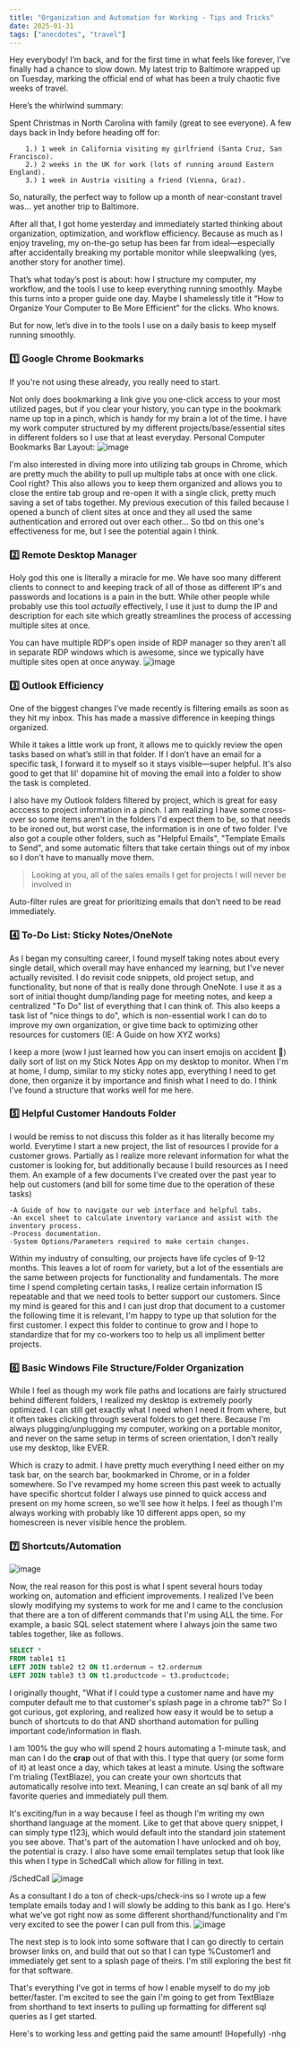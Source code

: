 ```yaml
---
title: "Organization and Automation for Working - Tips and Tricks"
date: 2025-01-31
tags: ["anecdotes", "travel"]
---
```

Hey everybody! I’m back, and for the first time in what feels like forever, I’ve finally had a chance to slow down. My latest trip to Baltimore wrapped up on Tuesday, marking the official end of what has been a truly chaotic five weeks of travel.

Here’s the whirlwind summary:

Spent Christmas in North Carolina with family (great to see everyone).
A few days back in Indy before heading off for:

        1.) 1 week in California visiting my girlfriend (Santa Cruz, San Francisco).   
        2.) 2 weeks in the UK for work (lots of running around Eastern England).   
        3.) 1 week in Austria visiting a friend (Vienna, Graz).   

So, naturally, the perfect way to follow up a month of near-constant travel was... yet another trip to Baltimore.

After all that, I got home yesterday and immediately started thinking about organization, optimization, and workflow efficiency. Because as much as I enjoy traveling, my on-the-go setup has been far from ideal—especially after accidentally breaking my portable monitor while sleepwalking (yes, another story for another time).

That’s what today’s post is about: how I structure my computer, my workflow, and the tools I use to keep everything running smoothly. Maybe this turns into a proper guide one day. Maybe I shamelessly title it “How to Organize Your Computer to Be More Efficient” for the clicks. Who knows.

But for now, let’s dive in to the tools I use on a daily basis to keep myself running smoothly.

### 1️⃣ Google Chrome Bookmarks  
If you're not using these already, you really need to start.  

Not only does bookmarking a link give you one-click access to your most utilized pages, but if you clear your history, you can type in the bookmark name up top in a pinch, which is handy for my brain a lot of the time. I have my work computer structured by my different projects/base/essential sites in different folders so I use that at least everyday.
Personal Computer Bookmarks Bar Layout: ![image](https://github.com/user-attachments/assets/bb4e7f94-5aa7-4b73-a2e7-9c533c504f0d)

I'm also interested in diving more into utilizing tab groups in Chrome, which are pretty much the ability to pull up multiple tabs at once with one click. Cool right? This also allows you to keep them organized and allows you to close the entire tab group and re-open it with a single click, pretty much saving a set of tabs together. My previous execution of this failed because I opened a bunch of client sites at once and they all used the same authentication and errored out over each other... So tbd on this one's effectiveness for me, but I see the potential again I think.

### 2️⃣ Remote Desktop Manager  
Holy god this one is literally a miracle for me. We have soo many different clients to connect to and keeping track of all of those as different IP's and passwords and locations is a pain in the butt. While other people while probably use this tool _actually_ effectively, I use it just to dump the IP and description for each site which greatly streamlines the process of accessing multiple sites at once. 

You can have multiple RDP's open inside of RDP manager so they aren't all in separate RDP windows which is awesome, since we typically have multiple sites open at once anyway.
![image](https://github.com/user-attachments/assets/f3455863-a598-4b28-9ede-0b2a03667289)

### 3️⃣ Outlook Efficiency  
One of the biggest changes I’ve made recently is filtering emails as soon as they hit my inbox. This has made a massive difference in keeping things organized.

While it takes a little work up front, it allows me to quickly review the open tasks based on what’s still in that folder. If I don’t have an email for a specific task, I forward it to myself so it stays visible—super helpful. It's also good to get that lil' dopamine hit of moving the email into a folder to show the task is completed.

I also have my Outlook folders filtered by project, which is great for easy acccess to project information in a pinch. I am realizing I have some cross-over so some items aren't in the folders I'd expect them to be, so that needs to be ironed out, but worst case, the information is in one of two folder. I've also got a couple other folders, such as "Helpful Emails", "Template Emails to Send", and some automatic filters that take certain things out of my inbox so I don't have to manually move them.

> Looking at you, all of the sales emails I get for projects I will never be involved in

Auto-filter rules are great for prioritizing emails that don’t need to be read immediately.

### 4️⃣ To-Do List: Sticky Notes/OneNote  
As I began my consulting career, I found myself taking notes about every single detail, which overall may have enhanced my learning, but I've never actually revisited. I do revisit code snippets, old project setup, and functionality, but none of that is really done through OneNote. I use it as a sort of initial thought dump/landing page for meeting notes, and keep a centralized "To Do" list of everything that I can think of. This also keeps a task list of "nice things to do", which is non-essential work I can do to improve my own organization, or give time back to optimizing other resources for customers (IE: A Guide on how XYZ works) 

I keep a more (wow I just learned how you can insert emojis on accident 🐤) daily sort of list on my Stick Notes App on my desktop to monitor. When I'm at home, I dump, similar to my sticky notes app, everything I need to get done, then organize it by importance and finish what I need to do. I think I've found a structure that works well for me here.

### 5️⃣ Helpful Customer Handouts Folder 
I would be remiss to not discuss this folder as it has literally become my world. Everytime I start a new project, the list of resources I provide for a customer grows. Partially as I realize more relevant information for what the customer is looking for, but additionally because I build resources as I need them. An example of a few documents I've created over the past year to help out customers (and bill for some time due to the operation of these tasks)

    -A Guide of how to navigate our web interface and helpful tabs.   
    -An excel sheet to calculate inventory variance and assist with the inventory process.   
    -Process documentation.   
    -System Options/Parameters required to make certain changes.   

Within my industry of consulting, our projects have life cycles of 9-12 months. This leaves a lot of room for variety, but a lot of the essentials are the same between projects for functionality and fundamentals. The more time I spend completing certain tasks, I realize certain information IS repeatable and that we need tools to better support our customers. Since my mind is geared for this and I can just drop that document to a customer the following time it is relevant, I'm happy to type up that solution for the first customer. I expect this folder to continue to grow and I hope to standardize that for my co-workers too to help us all impliment better projects.

### 6️⃣ Basic Windows File Structure/Folder Organization  
While I feel as though my work file paths and locations are fairly structured behind different folders, I realized my desktop is extremely poorly optimized. I can still get exactly what I need when I need it from where, but it often takes clicking through several folders to get there. Because I'm always plugging/unplugging my computer, working on a portable monitor, and never on the same setup in terms of screen orientation, I don't really use my desktop, like EVER.

Which is crazy to admit. I have pretty much everything I need either on my task bar, on the search bar, bookmarked in Chrome, or in a folder somewhere. So I've revamped my home screen this past week to actually have specific shortcut folder I always use pinned to quick access and present on my home screen, so we'll see how it helps. I feel as though I'm always working with probably like 10 different apps open, so my homescreen is never visible hence the problem.

### 7️⃣ Shortcuts/Automation 

![image](https://github.com/user-attachments/assets/d2d6aef0-1c2e-40c0-afd4-9094490ae104)

Now, the real reason for this post is what I spent several hours today working on, automation and efficient improvements. I realized I've been slowly modifying my systems to work for me and I came to the conclusion that there are a ton of different commands that I'm using ALL the time. For example, a basic SQL select statement where I always join the same two tables together, like as follows.

```sql
SELECT * 
FROM table1 t1  
LEFT JOIN table2 t2 ON t1.ordernum = t2.ordernum  
LEFT JOIN table3 t3 ON t1.productcode = t3.productcode;
```

I originally thought, "What if I could type a customer name and have my computer default me to that customer's splash page in a chrome tab?" So I got curious, got exploring, and realized how easy it would be to setup a bunch of shortcuts to do that AND shorthand automation for pulling important code/information in flash.

I am 100% the guy who will spend 2 hours automating a 1-minute task, and man can I do the **crap** out of that with this. I type that query (or some form of it) at least once a day, which takes at least a minute. Using the software I'm trialing (TextBlaze), you can create your own shortcuts that automatically resolve into text. Meaning, I can create an sql bank of all my favorite queries and immediately pull them.

It's exciting/fun in a way because I feel as though I'm writing my own shorthand language at the moment. Like to get that above query snippet, I can simply type t123j, which would default into the standard join statement you see above. That's part of the automation I have unlocked and oh boy, the potential is crazy. I also have some email templates setup that look like this when I type in SchedCall which allow for filling in text.

/SchedCall
![image](https://github.com/user-attachments/assets/6fd4ed09-12b3-49e8-9900-c8d5809e65fc)

As a consultant I do a ton of check-ups/check-ins so I wrote up a few template emails today and I will slowly be adding to this bank as I go. Here's what we've got right now as some different shorthand/functionality and I'm very excited to see the power I can pull from this.
![image](https://github.com/user-attachments/assets/3bbc1604-8e49-41a1-baff-6f5bc6bdd71e)

The next step is to look into some software that I can go directly to certain browser links on, and build that out so that I can type %Customer1 and immediately get sent to a splash page of theirs. I'm still exploring the best fit for that software.

That's everything I've got in terms of how I enable myself to do my job better/faster. I'm excited to see the gain I'm going to get from TextBlaze from shorthand to text inserts to pulling up formatting for different sql queries as I get started.

Here's to working less and getting paid the same amount! (Hopefully)
-nhg
